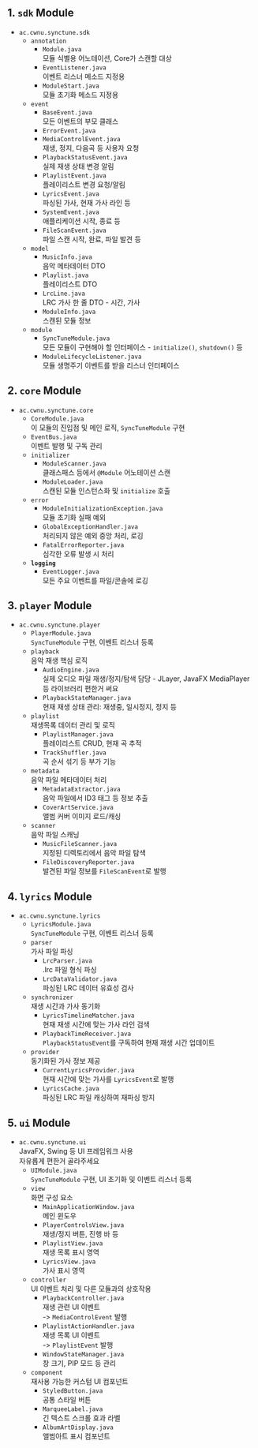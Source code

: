 
## 1. `sdk` Module

*   `ac.cwnu.synctune.sdk`
    *   `annotation`
        *   `Module.java`<br>모듈 식별용 어노테이션, Core가 스캔할 대상
        *   `EventListener.java`<br>이벤트 리스너 메소드 지정용
        *   `ModuleStart.java`<br>모듈 초기화 메소드 지정용
    *   `event`
        *   `BaseEvent.java`<br>모든 이벤트의 부모 클래스
        *   `ErrorEvent.java`
        *   `MediaControlEvent.java`<br>재생, 정지, 다음곡 등 사용자 요청
        *   `PlaybackStatusEvent.java`<br>실제 재생 상태 변경 알림
        *   `PlaylistEvent.java`<br>플레이리스트 변경 요청/알림
        *   `LyricsEvent.java`<br>파싱된 가사, 현재 가사 라인 등
        *   `SystemEvent.java`<br>애플리케이션 시작, 종료 등
        *   `FileScanEvent.java`<br>파일 스캔 시작, 완료, 파일 발견 등
    *   `model`
        *   `MusicInfo.java`<br>음악 메타데이터 DTO
        *   `Playlist.java`<br>플레이리스트 DTO
        *   `LrcLine.java`<br>LRC 가사 한 줄 DTO - 시간, 가사
        *   `ModuleInfo.java`<br>스캔된 모듈 정보
    *   `module`
        *   `SyncTuneModule.java`<br>모든 모듈이 구현해야 할 인터페이스 - `initialize()`, `shutdown()` 등
        *   `ModuleLifecycleListener.java`<br>모듈 생명주기 이벤트를 받을 리스너 인터페이스

## 2. `core` Module

*   `ac.cwnu.synctune.core`
    *   `CoreModule.java`<br>이 모듈의 진입점 및 메인 로직, `SyncTuneModule` 구현
    *   `EventBus.java`<br>이벤트 발행 및 구독 관리
    *   `initializer`
        *   `ModuleScanner.java`<br>클래스패스 등에서 `@Module` 어노테이션 스캔
        *   `ModuleLoader.java`<br>스캔된 모듈 인스턴스화 및 `initialize` 호출
    *   `error`
        *   `ModuleInitializationException.java`<br>모듈 초기화 실패 예외
        *   `GlobalExceptionHandler.java`<br>처리되지 않은 예외 중앙 처리, 로깅
        *   `FatalErrorReporter.java`<br>심각한 오류 발생 시 처리
    *   **`logging`**
        *   `EventLogger.java`<br>모든 주요 이벤트를 파일/콘솔에 로깅

## 3. `player` Module

*   `ac.cwnu.synctune.player`
    *   `PlayerModule.java`<br>`SyncTuneModule` 구현, 이벤트 리스너 등록
    *   `playback`<br>음악 재생 핵심 로직
        *   `AudioEngine.java`<br>실제 오디오 파일 재생/정지/탐색 담당 - JLayer, JavaFX MediaPlayer 등 라이브러리 편한거 써요
        *   `PlaybackStateManager.java`<br>현재 재생 상태 관리: 재생중, 일시정지, 정지 등
    *   `playlist` <br>재생목록 데이터 관리 및 로직
        *   `PlaylistManager.java`<br>플레이리스트 CRUD, 현재 곡 추적
        *   `TrackShuffler.java`<br>곡 순서 섞기 등 부가 기능
    *   `metadata`<br>음악 파일 메타데이터 처리
        *   `MetadataExtractor.java`<br>음악 파일에서 ID3 태그 등 정보 추출
        *   `CoverArtService.java`<br>앨범 커버 이미지 로드/캐싱
    *   `scanner`<br>음악 파일 스캐닝
        *   `MusicFileScanner.java`<br>지정된 디렉토리에서 음악 파일 탐색
        *   `FileDiscoveryReporter.java`<br>발견된 파일 정보를 `FileScanEvent`로 발행

## 4. `lyrics` Module

*   `ac.cwnu.synctune.lyrics`
    *   `LyricsModule.java`<br>`SyncTuneModule` 구현, 이벤트 리스너 등록
    *   `parser`<br>가사 파일 파싱
        *   `LrcParser.java`<br>.lrc 파일 형식 파싱
        *   `LrcDataValidator.java`<br>파싱된 LRC 데이터 유효성 검사
    *   `synchronizer`<br>재생 시간과 가사 동기화
        *   `LyricsTimelineMatcher.java`<br>현재 재생 시간에 맞는 가사 라인 검색
        *   `PlaybackTimeReceiver.java`<br>`PlaybackStatusEvent`를 구독하여 현재 재생 시간 업데이트
    *   `provider`<br>동기화된 가사 정보 제공
        *   `CurrentLyricsProvider.java`<br>현재 시간에 맞는 가사를 `LyricsEvent`로 발행
        *   `LyricsCache.java`<br>파싱된 LRC 파일 캐싱하여 재파싱 방지

## 5. `ui` Module

*   `ac.cwnu.synctune.ui`<br>JavaFX, Swing 등 UI 프레임워크 사용<br>자유롭게 편한거 골라주세요
    *   `UIModule.java`<br>`SyncTuneModule` 구현, UI 초기화 및 이벤트 리스너 등록
    *   `view`<br>화면 구성 요소
        *   `MainApplicationWindow.java`<br>메인 윈도우
        *   `PlayerControlsView.java`<br>재생/정지 버튼, 진행 바 등
        *   `PlaylistView.java`<br>재생 목록 표시 영역
        *   `LyricsView.java`<br>가사 표시 영역
    *   `controller`<br>UI 이벤트 처리 및 다른 모듈과의 상호작용
        *   `PlaybackController.java`<br>재생 관련 UI 이벤트<br>-> `MediaControlEvent` 발행
        *   `PlaylistActionHandler.java`<br>재생 목록 UI 이벤트<br>-> `PlaylistEvent` 발행
        *   `WindowStateManager.java`<br>창 크기, PIP 모드 등 관리
    *   `component`<br>재사용 가능한 커스텀 UI 컴포넌트
        *   `StyledButton.java`<br>공통 스타일 버튼
        *   `MarqueeLabel.java`<br>긴 텍스트 스크롤 효과 라벨
        *   `AlbumArtDisplay.java`<br>앨범아트 표시 컴포넌트
